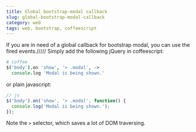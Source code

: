 ```yaml
---
title: Global bootstrap-modal callback
slug: global-bootstrap-modal-callback
category: web
tags: web, bootstrap, coffeescript
---
```


If you are in need of a global callback for bootstrap modal, you can use the fired events.///// Simply add the following jQuery in coffeescript:

```coffee
# coffee
$('body').on 'show', '> .modal', ->
  console.log 'Modal is being shown.'
```

or plain javascript:

```js
// js
$('body').on('show', '> .modal', function() {
  console.log('Modal is being shown.');
});
```

Note the `>` selector, which saves a lot of DOM traversing.
